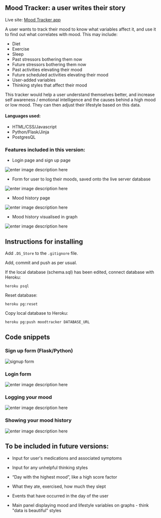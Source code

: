 ## Mood Tracker: a user writes their story


Live site: [Mood Tracker app](https://moodtracker.onrender.com/)



A user wants to track their mood to know what variables affect it, and use it to find out what correlates with mood. 
This may include: 
- Diet  
- Exercise  
- Sleep  
- Past stressors bothering them now  
- Future stressors bothering them now  
- Past activities elevating their mood  
- Future scheduled activities elevating their mood  
- User-added variables
- Thinking styles that affect their mood

This tracker would help a user understand themselves better, and increase self awareness / emotional intelligence and the causes behind a high mood or low mood. They can then adjust their lifestyle based on this data.

#### Languages used:

 - HTML/CSS/Javascript
 - Python/Flask/Jinja
 - PostgresQL
 
### Features included in this version:

-  Login page and sign up page

![enter image description here](https://i.imgur.com/M5TiyOA.gif)

- Form for user to log their moods, saved onto the live server database

![enter image description here](https://i.imgur.com/LXRnIlJ.gif)

- Mood history page

![enter image description here](https://i.imgur.com/WMqnnMO.gif)

- Mood history visualised in graph

![enter image description here](https://i.imgur.com/npxAGRv.gif)


## Instructions for installing

 Add `.DS_Store` to the `.gitignore` file.

Add, commit and push as per usual. 

If the local database (schema.sql) has been edited, connect database with Heroku:

    heroku psql

  Reset database:

    heroku pg:reset
    
Copy local database to Heroku:

    heroku pg:push moodtracker DATABASE_URL

## Code snippets

### Sign up form (Flask/Python)

![signup form](https://i.imgur.com/L2DkiO9.png)

### Login form

![enter image description here](https://i.imgur.com/uCdKxiW.png)

### Logging your mood
![enter image description here](https://i.imgur.com/VBVBAim.png)

### Showing your mood history
![enter image description here](https://i.imgur.com/Lm7X9kp.png)

## To be included in future versions:

- Input for user's medications and associated symptoms
- Input for any unhelpful thinking styles

- “Day with the highest mood”, like a high score factor

-   What they ate, exercised, how much they slept
-   Events that have occurred in the day of the user
-   Main panel displaying mood and lifestyle variables on graphs - think "data is beautiful" styles


  
